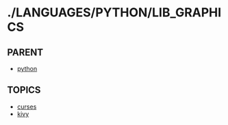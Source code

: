 # ./LANGUAGES/PYTHON/LIB_GRAPHICS  


## PARENT  
*	[python](../README.md)  

## TOPICS  
*	[curses](curses/README.md)  
*	[kivy](kivy/README.md)  

